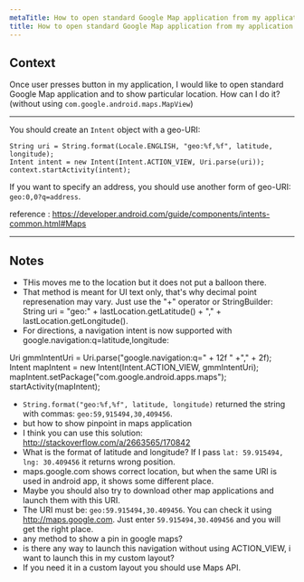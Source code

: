 ```yaml
---
metaTitle: How to open standard Google Map application from my application
title: How to open standard Google Map application from my application
---
```


## Context

Once user presses button in my application, I would like to open standard Google Map application and to show particular location. How can I do it? (without using `com.google.android.maps.MapView`)



---

You should create an `Intent` object with a geo-URI:



```
String uri = String.format(Locale.ENGLISH, "geo:%f,%f", latitude, longitude);
Intent intent = new Intent(Intent.ACTION_VIEW, Uri.parse(uri));
context.startActivity(intent);

```

If you want to specify an address, you should use another form of geo-URI: `geo:0,0?q=address`.


reference : <https://developer.android.com/guide/components/intents-common.html#Maps>



---

## Notes

- THis moves me to the location but it does not put a balloon there.
- That method is meant for UI text only, that's why decimal point represenation may vary. Just use the "+" operator or StringBuilder: String uri = "geo:" + lastLocation.getLatitude() + "," + lastLocation.getLongitude().
- For directions, a navigation intent is now supported with google.navigation:q=latitude,longitude: 

Uri gmmIntentUri = Uri.parse("google.navigation:q=" + 12f " +"," + 2f);
Intent mapIntent = new Intent(Intent.ACTION_VIEW, gmmIntentUri);
mapIntent.setPackage("com.google.android.apps.maps");
startActivity(mapIntent);
- `String.format("geo:%f,%f", latitude, longitude)` returned the string with commas: `geo:59,915494,30,409456`.
- but how to show pinpoint in maps application
-  I think you can use this solution: http://stackoverflow.com/a/2663565/170842
- What is the format of latitude and longitude? If I pass `lat: 59.915494, lng: 30.409456` it returns wrong position.
- maps.google.com shows correct location, but when the same URI is used in android app, it shows some different place.
- Maybe you should also try to download other map applications and launch them with this URI.
- The URI must be: `geo:59.915494,30.409456`. You can check it using http://maps.google.com. Just enter `59.915494,30.409456` and you will get the right place.
- any method to show a pin in google maps?
- is there any way to launch this navigation without using ACTION_VIEW, i want to launch this in my custom layout?
- If you need it in a custom layout you should use Maps API.
